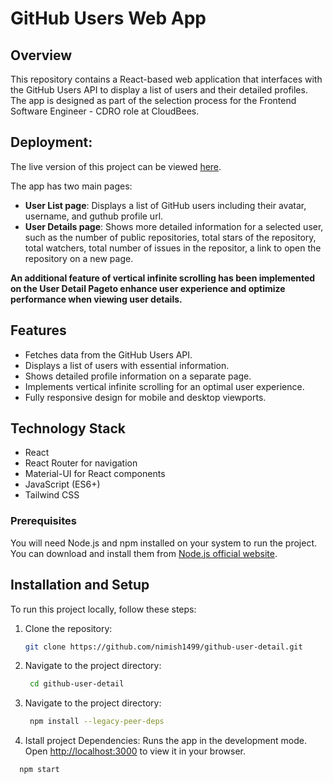

# GitHub Users Web App

## Overview
This repository contains a React-based web application that interfaces with the GitHub Users API to display a list of users and their detailed profiles. The app is designed as part of the selection process for the Frontend Software Engineer - CDRO role at CloudBees.

## Deployment:

The live version of this project can be viewed [here](https://github-user-app-detail.netlify.app/).

The app has two main pages:
- **User List page**: Displays a list of GitHub users including their avatar, username, and guthub profile url.
- **User Details page**: Shows more detailed information for a selected user, such as the number of public repositories, total stars of the repository, total watchers, total number of issues in the repositor, a link to open the repository on a new page.

**An additional feature of vertical infinite scrolling has been implemented  on the User Detail Pageto enhance user experience and optimize performance when viewing user details.**


## Features
- Fetches data from the GitHub Users API.
- Displays a list of users with essential information.
- Shows detailed profile information on a separate page.
- Implements vertical infinite scrolling for an optimal user experience.
- Fully responsive design for mobile and desktop viewports.

## Technology Stack
- React
- React Router for navigation
- Material-UI for React components
- JavaScript (ES6+)
- Tailwind CSS

### Prerequisites

You will need Node.js and npm installed on your system to run the project. You can download and install them from [Node.js official website](https://nodejs.org/).

## Installation and Setup
To run this project locally, follow these steps:

1. Clone the repository:
   ```sh
   git clone https://github.com/nimish1499/github-user-detail.git


2. Navigate to the project directory:
   ```sh
    cd github-user-detail 


3. Navigate to the project directory:
   ```sh
    npm install --legacy-peer-deps

4. Istall project Dependencies: Runs the app in the development mode.\
  Open [http://localhost:3000](http://localhost:3000) to view it in your browser.

  ```sh
    npm start

  

















   

